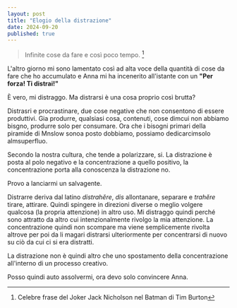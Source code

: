 ```yaml
---
layout: post
title: "Elogio della distrazione"
date: 2024-09-20
published: true
---
```


> Infinite cose da fare e così poco tempo. [^1]

L'altro giorno mi sono lamentato così ad alta voce della quantità di cose da fare che ho accumulato e Anna mi ha incenerito all'istante con un **"Per forza! Ti distrai!"**

È vero, mi distraggo. Ma distrarsi è una cosa proprio così brutta?

Distrasri e procrastinare, due cose negative che non consentono di essere produttivi. Gia produrre, qualsiasi cosa, contenuti, cose dimcui non abbiamo bisgno, produrre solo per consumare. Ora che i bisogni primari della piramide di Mnslow sonoa posto dobbiamo, possiamo dedicarcimsolo almsuperfluo.

Secondo la nostra cultura, che tende a polarizzare, si. La distrazione è posta al polo negativo e la concentrazione a quello positivo, la concentrazione porta alla conoscenza la distrazione no.

Provo a lanciarmi un salvagente.

Distrarre deriva dal latino *distrahĕre*, *dis* allontanare, separare e *trahĕre* tirare, attirare. Quindi spingere in direzioni diverse o meglio volgere qualcosa (la propria attenzione) in altro uso.
Mi distraggo quindi perché sono attratto da altro cui intenzionalmente rivolgo la mia attenzione. La concentrazione quindi non scompare ma viene semplicemente rivolta altrove per poi da li magari distrarsi ulteriormente per concentrarsi di nuovo su ciò da cui ci si era distratti.

La distrazione non è quindi altro che uno spostamento della concentrazione all'interno di un processo creativo.

Posso quindi auto assolvermi, ora devo solo convincere Anna.



[^1]: Celebre frase del Joker Jack Nicholson nel Batman di Tim Burton